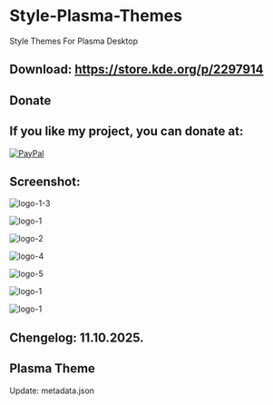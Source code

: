 # Style-Plasma-Themes

Style Themes For Plasma Desktop

Download: https://store.kde.org/p/2297914
------------------------------------------


<html>
  <head>
    <meta charset="utf-8" />
  </head>
  <body>
    <h2>Donate</h2>
    <h2>If you like my project, you can donate at:</h2>
    <a href="https://www.paypal.com/paypalme/VesnaLazic">
    <img src="PayPal.png" alt="PayPal" />
    </a>
  </body>
</html>


Screenshot:
-----------

![logo-1-3](https://github.com/user-attachments/assets/909282f9-e085-4494-bb81-51c532e5bd87)

![logo-1](https://github.com/user-attachments/assets/ca4cd514-0b5f-4716-8e20-ccda7960e7be)

![logo-2](https://github.com/user-attachments/assets/e83a1862-1fde-480e-9ff9-aa12ba6c4059)

![logo-4](https://github.com/user-attachments/assets/2fc92acd-39f5-48a6-9754-d1acc50f04ad)

![logo-5](https://github.com/user-attachments/assets/f60b96e7-c130-44fa-8701-2d4234dbd127)

![logo-1](https://github.com/user-attachments/assets/e7a951cb-39e7-4794-8c3d-6ea3053d459f)

![logo-1](https://github.com/user-attachments/assets/3d3bdcab-fbaf-4aa2-b1af-b2a23f104d37)


Chengelog: 11.10.2025.
----------------------

Plasma Theme
------------

Update: metadata.json
